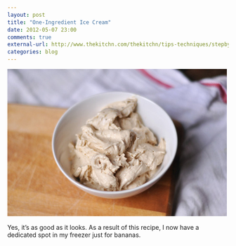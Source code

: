 ```yaml
---
layout: post
title: "One-Ingredient Ice Cream"
date: 2012-05-07 23:00
comments: true
external-url: http://www.thekitchn.com/thekitchn/tips-techniques/stepbystep-instructions-for-oneingredient-ice-cream-097170
categories: blog
---
```

![Banana Icecream]

Yes, it’s as good as it looks.  As a result of this recipe, I now have a dedicated spot in my freezer just for bananas.


[Banana Icecream]:/images/banana_icecream.jpg
